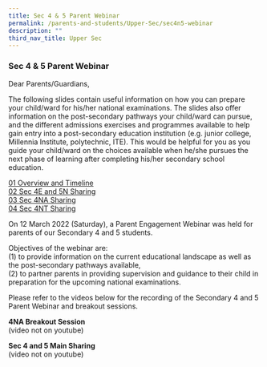 ```yaml
---
title: Sec 4 & 5 Parent Webinar
permalink: /parents-and-students/Upper-Sec/sec4n5-webinar
description: ""
third_nav_title: Upper Sec
---
```

### Sec 4 & 5 Parent Webinar

Dear Parents/Guardians,

The following slides contain useful information on how you can prepare your child/ward for his/her national examinations. The slides also offer information on the post-secondary pathways your child/ward can pursue, and the different admissions exercises and programmes available to help gain entry into a post-secondary education institution (e.g. junior college, Millennia Institute, polytechnic, ITE). This would be helpful for you as you guide your child/ward on the choices available when he/she pursues the next phase of learning after completing his/her secondary school education.

[01 Overview and Timeline](/files/01%20Overview%20and%20Timeline.pdf) <br>
[02 Sec 4E and 5N Sharing](/files/02%20Sec%204E%20and%205N%20Sharing.pdf) <br>
[03 Sec 4NA Sharing](/files/03%20Sec%204NA%20Sharing.pdf) <br>
[04 Sec 4NT Sharing](/files/04%20Sec%204NT%20Sharing.pdf)

On 12 March 2022 (Saturday), a Parent Engagement Webinar was held for parents of our Secondary 4 and 5 students.  
  
Objectives of the webinar are:  
(1) to provide information on the current educational landscape as well as the post-secondary pathways available,  
(2) to partner parents in providing supervision and guidance to their child in preparation for the upcoming national examinations.  
  
Please refer to the videos below for the recording of the Secondary 4 and 5 Parent Webinar and breakout sessions.

**4NA Breakout Session** <br>
(video not on youtube)

**Sec 4 and 5 Main Sharing** <br>
(video not on youtube)
